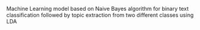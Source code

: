 Machine Learning model based on Naive Bayes algorithm for binary text classification followed by topic extraction from two different classes using LDA

